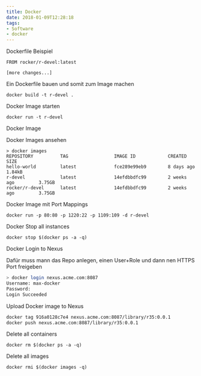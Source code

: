 ```yaml
---
title: Docker
date: 2018-01-09T12:28:18
tags:
- Software
- docker
---
```


Dockerfile Beispiel

``` Docker
FROM rocker/r-devel:latest

[more changes...]
```

Ein Dockerfile bauen und somit zum Image machen

    docker build -t r-devel .

Docker Image starten

    docker run -t r-devel

Docker Image


Docker Images ansehen

```
> docker images
REPOSITORY          TAG                 IMAGE ID            CREATED             SIZE
hello-world         latest              fce289e99eb9        8 days ago          1.84kB
r-devel             latest              14efdbbdfc99        2 weeks ago         3.75GB
rocker/r-devel      latest              14efdbbdfc99        2 weeks ago         3.75GB
```

Docker Image mit Port Mappings

    docker run -p 80:80 -p 1220:22 -p 1109:109 -d r-devel

Docker Stop all instances

    docker stop $(docker ps -a -q)

Docker Login to Nexus

Dafür muss mann das Repo anlegen, einen User+Role und dann nen HTTPS Port
freigeben

``` bash
> docker login nexus.acme.com:8087
Username: max-docker
Password:
Login Succeeded
```

Upload Docker image to Nexus

``` bash
docker tag 916a0128c7e4 nexus.acme.com:8087/library/r35:0.0.1
docker push nexus.acme.com:8087/library/r35:0.0.1
```

Delete all containers

    docker rm $(docker ps -a -q)

Delete all images

    docker rmi $(docker images -q)
